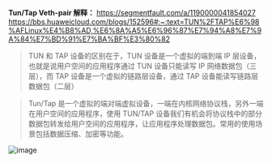 **Tun/Tap Veth-pair 解释：**
https://segmentfault.com/a/1190000041854027
https://bbs.huaweicloud.com/blogs/152596#:~:text=TUN%2FTAP%E6%98%AFLinux%E4%B8%AD,%E6%8A%A5%E6%96%87%E7%94%A8%E7%9A%84%E7%BD%91%E7%BA%BF%E3%80%82

> TUN 和 TAP 设备的区别在于，TUN 设备是一个虚拟的端到端 IP 层设备，也就是说用户空间的应用程序通过 TUN 设备只能读写 IP 网络数据包（三层），而 TAP 设备是一个虚拟的链路层设备，通过 TAP 设备能读写链路层数据包（二层）

> Tun/Tap 是一个虚拟的端对端虚拟设备，一端在内核网络协议栈，另外一端在用户空间的应用程序，使用 TUN/TAP 设备我们有机会将协议栈中的部分数据包转发给用户空间的应用程序，让应用程序处理数据包。常用的使用场景包括数据压缩、加密等功能。

![image](https://user-images.githubusercontent.com/310284/182316321-bcf0cc01-d98f-47a0-ab0e-7ca014ffc5ce.png)
